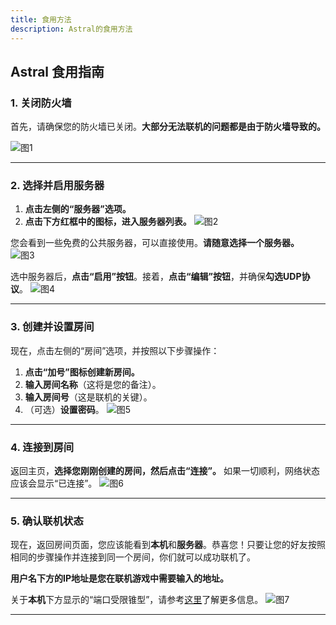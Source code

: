 ```yaml
---
title: 食用方法
description: Astral的食用方法
---
```


## Astral 食用指南

### 1. 关闭防火墙
首先，请确保您的防火墙已关闭。**大部分无法联机的问题都是由于防火墙导致的。**

![图1](/images/食用-1.png)

---
### 2. 选择并启用服务器
1. **点击左侧的“服务器”选项。**
2. **点击下方红框中的图标，进入服务器列表。**
![图2](/images/食用-2.png)

您会看到一些免费的公共服务器，可以直接使用。**请随意选择一个服务器。**
![图3](/images/食用-3.png)

选中服务器后，**点击“启用”按钮**。接着，**点击“编辑”按钮**，并确保**勾选UDP协议**。
![图4](/images/食用-4.png)

---
### 3. 创建并设置房间
现在，点击左侧的“房间”选项，并按照以下步骤操作：
1. **点击“加号”图标创建新房间。**
2. **输入房间名称**（这将是您的备注）。
3. **输入房间号**（这是联机的关键）。
4. （可选）**设置密码**。
![图5](/images/食用-5.png)

---
### 4. 连接到房间
返回主页，**选择您刚刚创建的房间，然后点击“连接”。** 如果一切顺利，网络状态应该会显示“已连接”。
![图6](/images/食用-6.png)

---
### 5. 确认联机状态
现在，返回房间页面，您应该能看到**本机**和**服务器**。恭喜您！只要让您的好友按照相同的步骤操作并连接到同一个房间，你们就可以成功联机了。

**用户名下方的IP地址是您在联机游戏中需要输入的地址。**

关于**本机**下方显示的“端口受限锥型”，请参考[这里](/faq/nat/)了解更多信息。
![图7](/images/食用-7.png)

---


